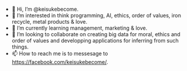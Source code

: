 - 👋 Hi, I’m @keisukebecome.
- 👀 I’m interested in think programming, AI, ethics, order of values, iron recycle, metal products & love.
- 🌱 I’m currently learning management, marketing & love.
- 💞️ I’m looking to collaborate on creating big data for moral, ethics and order of values and developping applications for inferring from such things. 
- 📫 How to reach me is to messesage to https://facebook.com/keisukebecome/.

<!---
keisukebecome/keisukebecome is a ✨ special ✨ repository because its `README.md` (this file) appears on your GitHub profile.
You can click the Preview link to take a look at your changes.
--->
